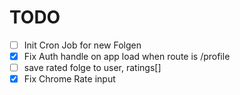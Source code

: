 # TODO

* [ ] Init Cron Job for new Folgen
* [x] Fix Auth handle on app load when route is /profile
* [ ] save rated folge to user, ratings[]
* [x] Fix Chrome Rate input
